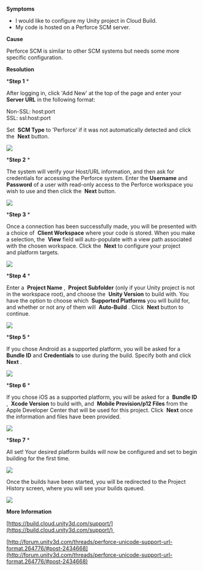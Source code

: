 
        

**Symptoms** 

*   I would like to configure my Unity project in Cloud Build.
*   My code is hosted on a Perforce SCM server.

**Cause** 

Perforce SCM is similar to other SCM systems but needs some more specific configuration.  

**Resolution** 

***Step 1** * 

After logging in, click 'Add New' at the top of the page and enter your  **Server URL** in the following format:

Non-SSL: host:port  
SSL: ssl:host:port

Set  **SCM Type** to 'Perforce' if it was not automatically detected and click the  **Next** button.

![](/hc/en-us/article_attachments/201820403/step1.png)

***Step 2** * 

The system will verify your Host/URL information, and then ask for credentials for accessing the Perforce system. Enter the **Username** and  **Password** of a user with read-only access to the Perforce workspace you wish to use and then click the  **Next** button.

![](/hc/en-us/article_attachments/201820433/step2.png)

***Step 3** * 

Once a connection has been successfully made, you will be presented with a choice of  **Client Workspace** where your code is stored. When you make a selection, the  **View** field will auto-populate with a view path associated with the chosen workspace. Click the  **Next** to configure your project and platform targets.

![](/hc/en-us/article_attachments/201684826/step3.png)

***Step 4** * 

Enter a  **Project Name** ,  **Project Subfolder** (only if your Unity project is not in the workspace root), and choose the  **Unity Version** to build with. You have the option to choose which  **Supported Platforms** you will build for, and whether or not any of them will  **Auto-Build** . Click  **Next** button to continue.

![](/hc/en-us/article_attachments/201684846/step4.png)

***Step 5** * 

If you chose Android as a supported platform, you will be asked for a **Bundle ID** and **Credentials** to use during the build. Specify both and click  **Next** .

![](/hc/en-us/article_attachments/201684886/step5.png)

***Step 6** * 

If you chose iOS as a supported platform, you will be asked for a  **Bundle ID** ,  **Xcode Version** to build with, and  **Mobile Provision/p12 Files** from the Apple Developer Center that will be used for this project. Click  **Next** once the information and files have been provided.

![](/hc/en-us/article_attachments/201684896/step6.png)

***Step 7** * 

All set! Your desired platform builds will now be configured and set to begin building for the first time.

![](/hc/en-us/article_attachments/201684926/step7.png)

Once the builds have been started, you will be redirected to the Project History screen, where you will see your builds queued.

![](/hc/en-us/article_attachments/201684976/step8.png)

**More Information** 

[https://build.cloud.unity3d.com/support/](https://build.cloud.unity3d.com/support/) 

[http://forum.unity3d.com/threads/perforce-unicode-support-url-format.264776/#post-2434668](http://forum.unity3d.com/threads/perforce-unicode-support-url-format.264776/#post-2434668)

      